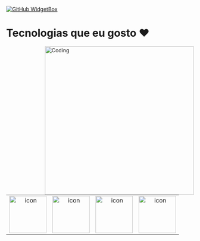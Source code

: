 [![GitHub WidgetBox](https://github-widgetbox.vercel.app/api/profile?username=SempreGm&data=followers,repositories,stars,commits&theme=viridescent)](https://github.com/SempreGM)
<!-- <h3 align ="center"> <strong> Let`s Code.Build & FUN </strong> </h3>  -->

<h1>Tecnologias que eu gosto ❤️</h1>
<table width="100% height="100%" align="center">
   <tr>
     <td align="center">
      <div style="display: flex; align-items: flex-start;"><img src="https://techstack-generator.vercel.app/js-icon.svg" alt="icon" width="100" height="100" /></div>
    <td align="center">
      <div style="display: flex; align-items: flex-start;"><img src="https://techstack-generator.vercel.app/ts-icon.svg" alt="icon" width="100" height="100" /></div>
    <td align="center">
      <div style="display: flex; align-items: flex-start;"><img src="https://techstack-generator.vercel.app/react-icon.svg" alt="icon" width="100" height="100" /></div>
    <td align="center">
        <div style="display: flex; align-items: flex-start;"><img src="https://techstack-generator.vercel.app/nginx-icon.svg" alt="icon" width="100" height="100" /></div>
   </tr>
   <img align="right" alt="Coding" width="400" src="https://user-images.githubusercontent.com/74038190/229223263-cf2e4b07-2615-4f87-9c38-e37600f8381a.gif">
<br><br>

 </table>
      
